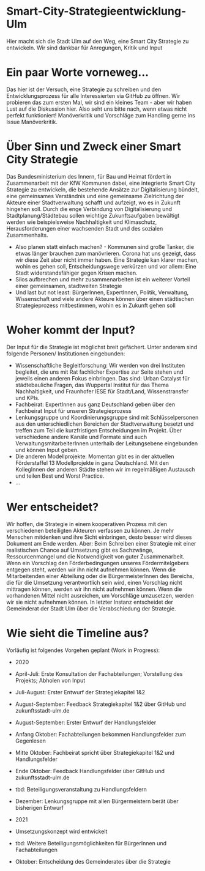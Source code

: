 # Smart-City-Strategieentwicklung-Ulm
Hier macht sich die Stadt Ulm auf den Weg, eine Smart City Strategie zu entwickeln. Wir sind dankbar für Anregungen, Kritik und Input

# Ein paar Worte vorneweg...
Das hier ist der Versuch, eine Strategie zu schreiben und den Entwicklungsprozess für alle Interessierten via GitHub zu öffnen. Wir probieren das zum ersten Mal, wir sind ein kleines Team - aber wir haben Lust auf die Diskussion hier. Also seht uns bitte nach, wenn etwas nicht perfekt funktioniert! Manöverkritik und Vorschläge zum Handling gerne ins Issue Manöverkritik.

# Über Sinn und Zweck einer Smart City Strategie 
Das Bundesministerium des Innern, für Bau und Heimat fördert in Zusammenarbeit mit der KfW Kommunen dabei, eine integrierte Smart City Strategie zu entwickeln, die bestehende Ansätze zur Digitalisierung bündelt, eine gemeinsames Verständnis und eine gemeinsame Zielrichtung der Akteure einer Stadtverwaltung schafft und aufzeigt, wo es in Zukunft hingehen soll. Durch die enge Verbindung von Digitalisierung und Stadtplanung/Städtebau sollen wichtige Zukunftsaufgaben bewältigt werden wie beispielsweise Nachhaltigkeit und Klimaschutz, Herausforderungen einer wachsenden Stadt und des sozialen Zusammenhalts. 
* Also planen statt einfach machen? - Kommunen sind große Tanker, die etwas länger brauchen zum manövrieren. Corona hat uns gezeigt, dass wir diese Zeit aber nicht immer haben. Eine Strategie kan klarer machen, wohin es gehen soll, Entscheidungswege verkürzen und vor allem: Eine Stadt widerstandsfähiger gegen Krisen machen. 
* Silos aufbrechen und mehr zusammenarbeiten ist ein weiterer Vorteil einer gemeinsamen, stadtweiten Strategie 
* Und last but not least: BürgerInnen, ExpertInnen, Politik, Verwaltung, Wissenschaft und viele andere Akteure können über einen städtischen Strategieprozess mitbestimmen, wohin es in Zukunft gehen soll 

# Woher kommt der Input?
Der Input für die Strategie ist möglichst breit gefächert. Unter anderem sind folgende Personen/ Institutionen eingebunden:
* Wissenschaftliche Begleitforschung: Wir werden von drei Instituten begleitet, die uns mit Rat fachlicher Expertise zur Seite stehen und jeweils einen anderen Fokus einbringen. Das sind: Urban Catalyst für städtebauliche Fragen, das Wuppertal Institut für das Thema Nachhaltigkeit, und Fraunhofer IESE für Stadt/Land, Wissenstransfer und KPIs. 
* Fachbeirat: ExpertInnen aus ganz Deutschland geben über den Fachbeirat Input für unseren Strategieprozess 
* Lenkungsgruppe und Koordinierungsgruppe sind mit Schlüsselpersonen aus den unterschiedlichen Bereichen der Stadtverwaltung besetzt und treffen zum Teil die kurzfristigen Entscheidungen im Projekt. Über verschiedene andere Kanäle und Formate sind auch VerwaltungsmitarbeiterInnen unterhalb der Leitungsebene eingebunden und können Input geben. 
* Die anderen Modellprojekte: Momentan gibt es in der aktuellen Förderstaffel 13 Modellprojekte in ganz Deutschland. Mit den KollegInnen der anderen Städte stehen wir im regelmäßigen Austausch und teilen Best und Worst Practice. 
* ... 

# Wer entscheidet? 
Wir hoffen, die Strategie in einem kooperativen Prozess mit den verschiedenen beteiligten Akteuren verfassen zu können. Je mehr Menschen mitdenken und ihre Sicht einbringen, desto besser wird dieses Dokument am Ende werden. Aber: Beim Schreiben einer Strategie mit einer realistischen Chance auf Umsetzung gibt es Sachzwänge, Ressourcenmangel und die Notwendigkeit von guter Zusammenarbeit. Wenn ein Vorschlag den Förderbedingungen unseres Fördermitelgebers entgegen steht, werden wir ihn nicht aufnehmen können. Wenn die Mitarbeitenden einer Abteilung oder die BürgermeisterInnen des Bereichs, die für die Umsetzung verantwortlich sein wird, einen Vorschlag nicht mittragen können, werden wir ihn nicht aufnehmen können. Wenn die vorhandenen Mittel nicht ausreichen, um Vorschläge umzusetzen, werden wir sie nicht aufnehmen können. In letzter Instanz entscheidet der Gemeinderat der Stadt Ulm über die Verabschiedung der Strategie. 

# Wie sieht die Timeline aus? 
Vorläufig ist folgendes Vorgehen geplant (Work in Progress):  

* 2020
* April-Juli: Erste Konsultation der Fachabteilungen; Vorstellung des Projekts; Abholen von Input
* Juli-August: Erster Entwurf der Strategiekapitel 1&2
* August-September: Feedback Strategiekapitel 1&2 über GitHub und zukunftsstadt-ulm.de 
* August-September: Erster Entwurf der Handlungsfelder
* Anfang Oktober: Fachabteilungen bekommen Handlungsfelder zum Gegenlesen
* Mitte Oktober: Fachbeirat spricht über Strategiekapitel 1&2 und Handlungsfelder
* Ende Oktober: Feedback Handlungsfelder über GitHub und zukunftsstadt-ulm.de 
* tbd: Beteiligungsveranstaltung zu Handlungsfeldern 
* Dezember: Lenkungsgruppe mit allen Bürgermeistern berät über bisherigen Entwurf   

* 2021
* Umsetzungskonzept wird entwickelt
* tbd: Weitere Beteiligungsmöglichkeiten für BürgerInnen und Fachabteilungen 
* Oktober: Entscheidung des Gemeinderates über die Strategie 
